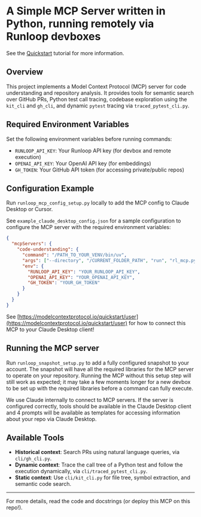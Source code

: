 # A Simple MCP Server written in Python, running remotely via Runloop devboxes

See the [Quickstart](https://modelcontextprotocol.io/quickstart) tutorial for more information.

## Overview

This project implements a Model Context Protocol (MCP) server for code understanding and repository analysis. It provides tools for semantic search over GitHub PRs, Python test call tracing, codebase exploration using the `kit_cli` and `gh_cli`, and dynamic `pytest` tracing via `traced_pytest_cli.py`.

## Required Environment Variables

Set the following environment variables before running commands:

- `RUNLOOP_API_KEY`: Your Runloop API key (for devbox and remote execution)
- `OPENAI_API_KEY`: Your OpenAI API key (for embeddings)
- `GH_TOKEN`: Your GitHub API token (for accessing private/public repos)

## Configuration Example

Run `runloop_mcp_config_setup.py` locally to add the MCP config to Claude Desktop or Cursor.

See `example_claude_desktop_config.json` for a sample configuration to configure the MCP server with the required environment variables:

```json
{
  "mcpServers": {
    "code-understanding": {
      "command": "/PATH_TO_YOUR_VENV/bin/uv",
      "args": ["--directory", "/CURRENT_FOLDER_PATH", "run", "rl_mcp.py"],
      "env": {
        "RUNLOOP_API_KEY": "YOUR_RUNLOOP_API_KEY",
        "OPENAI_API_KEY": "YOUR_OPENAI_API_KEY",
        "GH_TOKEN": "YOUR_GH_TOKEN"
      }
    }
  }
}
```
See [https://modelcontextprotocol.io/quickstart/user](https://modelcontextprotocol.io/quickstart/user) for how to connect this MCP to your Claude Desktop client!

## Running the MCP server

Run `runloop_snapshot_setup.py` to add a fully configured snapshot to your account. The snapshot will have all the required libraries for the MCP server to operate on your repository. Running the MCP without this setup step will still work as expected; it may take a few moments longer for a new devbox to be set up with the required libraries before a command can fully execute.

We use Claude internally to connect to MCP servers. If the server is configured correctly, tools should be available in the Claude Desktop client and 4 prompts will be available as templates for accessing information about your repo via Claude Desktop.


## Available Tools

- **Historical context**: Search PRs using natural language queries, via `cli/gh_cli.py`.
- **Dynamic context**: Trace the call tree of a Python test and follow the execution dynamically, via `cli/traced_pytest_cli.py`.
- **Static context**: Use `cli/kit_cli.py` for file tree, symbol extraction, and semantic code search.

---

For more details, read the code and docstrings (or deploy this MCP on this repo!).
